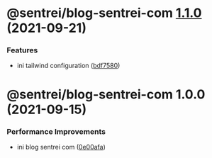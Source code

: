 # @sentrei/blog-sentrei-com [1.1.0](https://github.com/sentrei/sentrei/compare/@sentrei/blog-sentrei-com@1.0.0...@sentrei/blog-sentrei-com@1.1.0) (2021-09-21)

### Features

- ini tailwind configuration ([bdf7580](https://github.com/sentrei/sentrei/commit/bdf758072d798b3336c2bbd9f49cdc9933dfc30b))

# @sentrei/blog-sentrei-com 1.0.0 (2021-09-15)

### Performance Improvements

- ini blog sentrei com ([0e00afa](https://github.com/sentrei/sentrei/commit/0e00afa1d8617bfc73ff85c5ec82bd6a9fca47a2))
